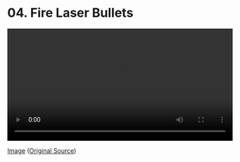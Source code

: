# 04. Fire Laser Bullets

<video controls width="512">
    <source src="./tut_4.mp4"
            type="video/mp4">
    Sorry, your browser doesn't support embedded videos.
</video>

[Image](./tut_4.git) ([Original Source](https://ztiromoritz.github.io/pico-8-shooter/gif/tut_4.gif))

